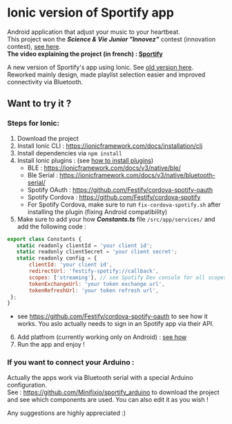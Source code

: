 # Ionic version of Sportify app

Android application that adjust your music to your heartbeat. <br> 
This project won the **_Science & Vie Junior "Innovez"_** contest (innovation contest), [see here](https://junior.science-et-vie.com/innovez).<br> 
**The video explaining the project (in french) : [Sportify](https://youtu.be/Iybsk5PmKsU)**

A new version of Sportify's app using Ionic. See [old version here](https://github.com/Minifixio/Sportify/). <br> 
Reworked mainly design, made playlist selection easier and improved connectivity via Bluetooth.

## Want to try it ?

### Steps for Ionic:
1) Download the project
2) Install Ionic CLI : https://ionicframework.com/docs/installation/cli
3) Install dependencies via ```npm install```
4) Install Ionic plugins : (see [how to install plugins](https://ionicframework.com/docs/cli/commands/cordova-plugin))
	- BLE : https://ionicframework.com/docs/v3/native/ble/
	- Ble Serial : https://ionicframework.com/docs/v3/native/bluetooth-serial/
	- Spotify OAuth : https://github.com/Festify/cordova-spotify-oauth
	- Spotify Cordova : https://github.com/Festify/cordova-spotify
	- For Spotify Cordova, make sure to run ```fix-cordova-spotify.sh``` after installing the plugin (fixing Android compatibility)
5) Make sure to add your how **_Constants.ts_** file ```/src/app/services/``` and add the following code :
 ```js
export class Constants {
    static readonly clientId = 'your client id';
    static readonly clientSecret = 'your client secret';
    static readonly config = {
        clientId: 'your client id',
        redirectUrl: 'festify-spotify://callback',
        scopes: ['streaming'], // see Spotify Dev console for all scopes
        tokenExchangeUrl: 'your token exchange url',
        tokenRefreshUrl: 'your token refresh url',
  };
}
```

  - see https://github.com/Festify/cordova-spotify-oauth to see how it works. You aslo actually needs to sign in an Spotify app via their API.
	
6) Add platfrom (currently working only on Android) : [see how](https://ionicframework.com/docs/cli/commands/cordova-platform)
7) Run the app and enjoy !

### If you want to connect your Arduino :
Actually the apps work via Bluetooth serial with a special Arduino configuration. <br> 
See : https://github.com/Minifixio/sportify_arduino to download the project and see which components are used. You can also edit it as you wish !
<br>

Any suggestions are highly appreciated :) 
